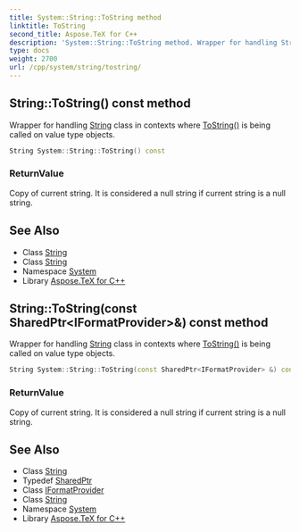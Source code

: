 ```yaml
---
title: System::String::ToString method
linktitle: ToString
second_title: Aspose.TeX for C++
description: 'System::String::ToString method. Wrapper for handling String class in contexts where ToString() is being called on value type objects in C++.'
type: docs
weight: 2700
url: /cpp/system/string/tostring/
---
```

## String::ToString() const method


Wrapper for handling [String](../) class in contexts where [ToString()](./) is being called on value type objects.

```cpp
String System::String::ToString() const
```


### ReturnValue

Copy of current string. It is considered a null string if current string is a null string.

## See Also

* Class [String](../)
* Class [String](../)
* Namespace [System](../../)
* Library [Aspose.TeX for C++](../../../)
## String::ToString(const SharedPtr\<IFormatProvider\>\&) const method


Wrapper for handling [String](../) class in contexts where [ToString()](./) is being called on value type objects.

```cpp
String System::String::ToString(const SharedPtr<IFormatProvider> &) const
```


### ReturnValue

Copy of current string. It is considered a null string if current string is a null string.

## See Also

* Class [String](../)
* Typedef [SharedPtr](../../sharedptr/)
* Class [IFormatProvider](../../iformatprovider/)
* Class [String](../)
* Namespace [System](../../)
* Library [Aspose.TeX for C++](../../../)
